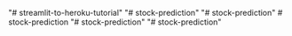 "# streamlit-to-heroku-tutorial" 
"# stock-prediction" 
"# stock-prediction" 
#   s t o c k - p r e d i c t i o n  
 "# stock-prediction" 
"# stock-prediction" 
